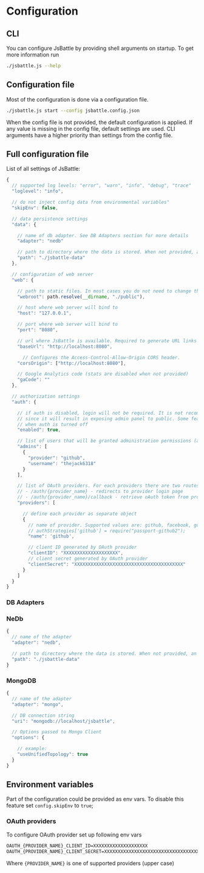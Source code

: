 # Configuration

## CLI

You can configure JsBattle by providing shell arguments on startup. To get more information run

```bash
./jsbattle.js --help
```

## Configuration file
Most of the configuration is done via a configuration file.

```bash
./jsbattle.js start --config jsbattle.config.json
```

When the config file is not provided, the default configuration is applied. If any value is missing in the config file, default settings are used. CLI arguments have a higher priority than settings from the config file.  

## Full configuration file
List of all settings of JsBattle:

```js
{
  // supported log levels: "error", "warn", "info", "debug", "trace"
  "loglevel": "info",

  // do not inject config data from environmental variables"
  "skipEnv": false,

  // data persistence settings
  "data": {

    // name of db adapter. See DB Adapters section for more details
    "adapter": "nedb"

    // path to directory where the data is stored. When not provided, an in-memory DB is used
    "path": "./jsbattle-data"
  },

  // configuration of web server
  "web": {

    // path to static files. In most cases you do not need to change that
    "webroot": path.resolve(__dirname, "./public"),

    // host where web server will bind to
    "host": "127.0.0.1",

    // port where web server will bind to
    "port": "8080",

    // url where JsBattle is available. Required to generate URL links properly (e.g. oAth callback)
    "baseUrl": "http://localhost:8080",

      // Configures the Access-Control-Allow-Origin CORS header.
    "corsOrigin": ["http://localhost:8080"],

    // Google Analytics code (stats are disabled when not provided)
    "gaCode": ""
  },

  // authorization settings
  "auth": {

    // if auth is disabled, login will not be required. It is not recommended for production
    // since it will result in exposing admin panel to public. Some features may be disabled
    // when auth is turned off
    "enabled": true,

    // list of users that will be granted administration permissions (admin role)
    "admins": [
      {
        "provider": "github",
        "username": "thejack6318"
      }
    ],

    // list of OAuth providers. For each providers there are two routes created:
    // - /auth/{provider_name} - redirects to provider login page
    // - /auth/{provider_name}/callback - retrieve oAuth token from provider
    "providers": [

      // define each provider as separate object
      {
        // name of provider. Supported values are: github, facebook, google
        // authStrategies['github'] = require("passport-github2");
        "name": 'github',

        // client ID generated by OAuth provider
        "clientID": "XXXXXXXXXXXXXXXXXXXX",
        // client secret generated by OAuth provider
        "clientSecret": "XXXXXXXXXXXXXXXXXXXXXXXXXXXXXXXXXXXXXXXX"
      }
    ]
  }
}
```

### DB Adapters

### NeDb
```js
{
  // name of the adapter
  "adapter": "nedb",

  // path to directory where the data is stored. When not provided, an in-memory DB is used
  "path": "./jsbattle-data"
}
```

### MongoDB
```js
{
  // name of the adapter
  "adapter": "mongo",

  // DB connection string
  "uri": "mongodb://localhost/jsbattle",

  // Options passed to Mongo Client
  "options": {

    // example:
    "useUnifiedTopology": true
  }
}
```

## Environment variables

Part of the configuration could be provided as env vars. To disable this feature set `config.skipEnv` to `true`;

### OAuth providers
To configure OAuth provider set up following env vars

```bash
OAUTH_{PROVIDER_NAME}_CLIENT_ID=XXXXXXXXXXXXXXXXXXXX
OAUTH_{PROVIDER_NAME}_CLIENT_SECRET=XXXXXXXXXXXXXXXXXXXXXXXXXXXXXXXXXXXXXXXX
```

Where `{PROVIDER_NAME}` is one of supported providers (upper case)
